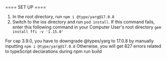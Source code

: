 ==== SET UP ====
1. In the root directory, run `npm i @type/yarg@17.0.8`
2. Switch to the ios directory and run `pod install`. If this command fails,
   enter this following command in your Computer User's root directory `gem install ffi -v '1.15.0'`


For cap 3.9.0, you have to downgrade @types/yarg to 17.0.8 by manually inputting `npm i @type/yarg@17.0.8`
Otherwise, you will get 827 errors related to typeScript declarations during npm run build
